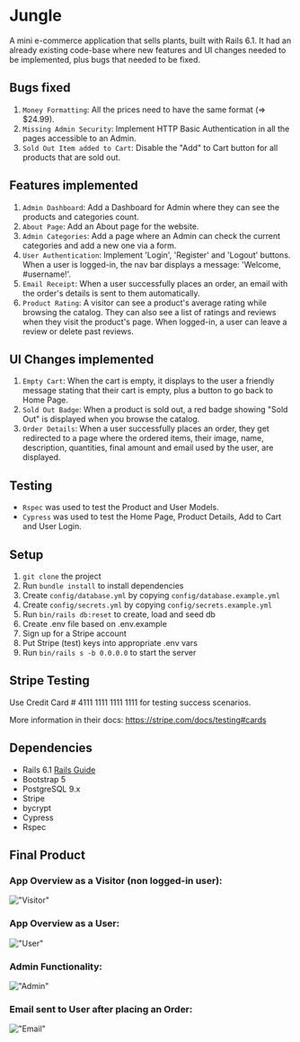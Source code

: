# Jungle

A mini e-commerce application that sells plants, built with Rails 6.1. It had an already existing code-base where new features and UI changes needed to be implemented, plus bugs that needed to be fixed. 

## Bugs fixed

1. `Money Formatting`: All the prices need to have the same format (=> $24.99).
2. `Missing Admin Security`: Implement HTTP Basic Authentication in all the pages accessible to an Admin.
3. `Sold Out Item added to Cart`: Disable the "Add" to Cart button for all products that are sold out.

## Features implemented

1. `Admin Dashboard`: Add a Dashboard for Admin where they can see the products and categories count.
2. `About Page`: Add an About page for the website.
3. `Admin Categories`: Add a page where an Admin can check the current categories and add a new one via a form.
4. `User Authentication`: Implement 'Login', 'Register' and 'Logout' buttons. When a user is logged-in, the nav bar displays a message: 'Welcome, #username!'.
5. `Email Receipt`: When a user successfully places an order, an email with the order's details is sent to them automatically.
6. `Product Rating`: A visitor can see a product's average rating while browsing the catalog. They can also see a list of ratings and reviews when they visit the product's page. When logged-in, a user can leave a review or delete past reviews.

## UI Changes implemented

1. `Empty Cart`: When the cart is empty, it displays to the user a friendly message stating that their cart is empty, plus a button to go back to Home Page.
2. `Sold Out Badge`: When a product is sold out, a red badge showing "Sold Out" is displayed when you browse the catalog.
3. `Order Details`: When a user successfully places an order, they get redirected to a page where the ordered items, their image, name, description, quantities, final amount and email used by the user, are displayed.

## Testing

- `Rspec` was used to test the Product and User Models.
- `Cypress` was used to test the Home Page, Product Details, Add to Cart and User Login.

## Setup

1. `git clone` the project
2. Run `bundle install` to install dependencies
3. Create `config/database.yml` by copying `config/database.example.yml`
4. Create `config/secrets.yml` by copying `config/secrets.example.yml`
5. Run `bin/rails db:reset` to create, load and seed db
6. Create .env file based on .env.example
7. Sign up for a Stripe account
8. Put Stripe (test) keys into appropriate .env vars
9. Run `bin/rails s -b 0.0.0.0` to start the server

## Stripe Testing

Use Credit Card # 4111 1111 1111 1111 for testing success scenarios.

More information in their docs: <https://stripe.com/docs/testing#cards>

## Dependencies

- Rails 6.1 [Rails Guide](http://guides.rubyonrails.org/v6.1/)
- Bootstrap 5
- PostgreSQL 9.x
- Stripe
- bycrypt
- Cypress
- Rspec

## Final Product

### App Overview as a Visitor (non logged-in user):
!["Visitor"]()

### App Overview as a User:
!["User"]()

### Admin Functionality:
!["Admin"]()

### Email sent to User after placing an Order:
!["Email"]()
